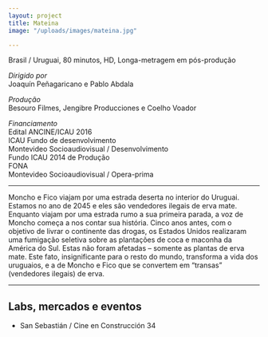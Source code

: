 ```yaml
---
layout: project
title: Mateina
image: "/uploads/images/mateina.jpg"

---
```

Brasil / Uruguai, 80 minutos, HD, Longa-metragem em pós-produção

_Dirigido por_  
Joaquín Peñagaricano e Pablo Abdala

_Produção_  
Besouro Filmes, Jengibre Producciones e Coelho Voador

_Financiamento_  
Edital ANCINE/ICAU 2016  
ICAU Fundo de desenvolvimento  
Montevideo Socioaudiovisual / Desenvolvimento  
Fundo ICAU 2014 de Produção  
FONA  
Montevideo Socioaudiovisual / Opera-prima

***

Moncho e Fico viajam por uma estrada deserta no interior do Uruguai. Estamos no ano de 2045 e eles são vendedores ilegais de erva mate. Enquanto viajam por uma estrada rumo a sua primeira parada, a voz de Moncho começa a nos contar sua história. Cinco anos antes, com o objetivo de livrar o continente das drogas, os Estados Unidos realizaram uma fumigação seletiva sobre as plantações de coca e maconha da América do Sul. Estas não foram afetadas – somente as plantas de erva mate. Este fato, insignificante para o resto do mundo, transforma a vida dos uruguaios, e a de Moncho e Fico que se convertem em “transas” (vendedores ilegais) de erva.

***

## Labs, mercados e eventos

* San Sebastián / Cine en Construcción 34